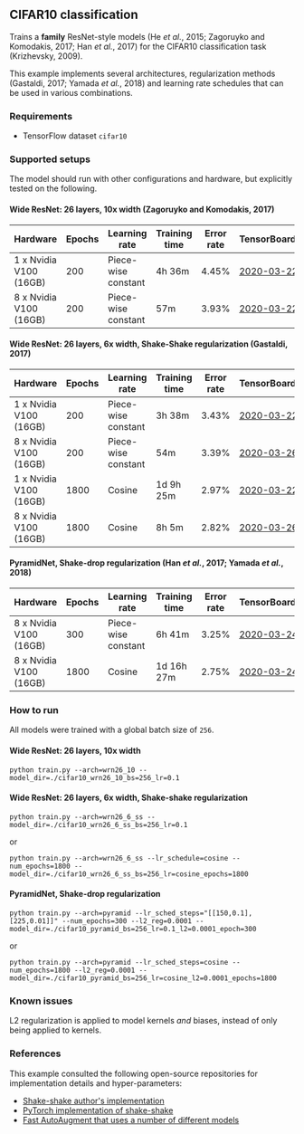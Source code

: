 ## CIFAR10 classification
Trains a **family** ResNet-style models (He *et al.*, 2015; Zagoruyko and Komodakis, 2017; Han *et al.*, 2017) for the CIFAR10 classification task (Krizhevsky, 2009).

This example implements several architectures, regularization methods (Gastaldi, 2017; Yamada *et al.*, 2018) and learning rate schedules that can be used in various combinations.

### Requirements
* TensorFlow dataset `cifar10`

### Supported setups
The model should run with other configurations and hardware, but explicitly tested on the following.

#### Wide ResNet: 26 layers, 10x width (Zagoruyko and Komodakis, 2017)
| Hardware | Epochs | Learning rate | Training time | Error rate | TensorBoard.dev |
| --- | --- | --- | --- | --- | --- |
| 1 x Nvidia V100 (16GB) | 200 | Piece-wise constant | 4h 36m | 4.45% | [2020-03-22](https://tensorboard.dev/experiment/1kE2bq9RR7WrT7Zw14fNpg/) |
| 8 x Nvidia V100 (16GB) | 200 | Piece-wise constant | 57m | 3.93% | [2020-03-22](https://tensorboard.dev/experiment/IpzU0txnR7uZnExGmk7IEA/) |

#### Wide ResNet: 26 layers, 6x width, Shake-Shake regularization (Gastaldi, 2017)
| Hardware | Epochs | Learning rate | Training time | Error rate | TensorBoard.dev |
| --- | --- | --- | --- | --- | --- |
| 1 x Nvidia V100 (16GB) | 200 | Piece-wise constant | 3h 38m | 3.43% | [2020-03-22](https://tensorboard.dev/experiment/dJc9e4k1R5mC0DPVZyYrpg/) |
| 8 x Nvidia V100 (16GB) | 200 | Piece-wise constant | 54m | 3.39% | [2020-03-26](https://tensorboard.dev/experiment/l2CPAqpnTlCjjZKbnuOomg/) |
| 1 x Nvidia V100 (16GB) | 1800 | Cosine | 1d 9h 25m | 2.97% | [2020-03-22](https://tensorboard.dev/experiment/aXyhYX2oSxKH5lIlj4Ao5g/) |
| 8 x Nvidia V100 (16GB) | 1800 | Cosine | 8h 5m | 2.82% | [2020-03-26](https://tensorboard.dev/experiment/kq303ri1RHygWxb5YrLp1Q/) |

#### PyramidNet, Shake-drop regularization (Han *et al.*, 2017; Yamada *et al.*, 2018)
| Hardware | Epochs | Learning rate | Training time | Error rate | TensorBoard.dev |
| --- | --- | --- | --- | --- | --- |
| 8 x Nvidia V100 (16GB) | 300 | Piece-wise constant | 6h 41m | 3.25% | [2020-03-24](https://tensorboard.dev/experiment/OpZLDnVjRhmJKXq62RoaUQ/) |
| 8 x Nvidia V100 (16GB) | 1800 | Cosine | 1d 16h 27m | 2.75% | [2020-03-24](https://tensorboard.dev/experiment/MNyJ2ixAROmFlVnbUxp29w/) |

### How to run
All models were trained with a global batch size of `256`.

#### Wide ResNet: 26 layers, 10x width
`python train.py --arch=wrn26_10 --model_dir=./cifar10_wrn26_10_bs=256_lr=0.1`

#### Wide ResNet: 26 layers, 6x width, Shake-shake regularization
`python train.py --arch=wrn26_6_ss --model_dir=./cifar10_wrn26_6_ss_bs=256_lr=0.1`

or

`python train.py --arch=wrn26_6_ss --lr_schedule=cosine --num_epochs=1800 --model_dir=./cifar10_wrn26_6_ss_bs=256_lr=cosine_epochs=1800`

#### PyramidNet, Shake-drop regularization
`python train.py --arch=pyramid --lr_sched_steps="[[150,0.1],[225,0.01]]" --num_epochs=300 --l2_reg=0.0001 --model_dir=./cifar10_pyramid_bs=256_lr=0.1_l2=0.0001_epoch=300`

or

`python train.py --arch=pyramid --lr_sched_steps=cosine --num_epochs=1800 --l2_reg=0.0001 --model_dir=./cifar10_pyramid_bs=256_lr=cosine_l2=0.0001_epochs=1800`

### Known issues
L2 regularization is applied to model kernels *and* biases, instead of only being applied to kernels.

### References
This example consulted the following open-source repositories for implementation details and hyper-parameters:
* [Shake-shake author's implementation](https://github.com/xgastaldi/shake-shake)
* [PyTorch implementation of shake-shake](https://github.com/owruby/shake-shake_pytorch)
* [Fast AutoAugment that uses a number of different models](https://github.com/kakaobrain/fast-autoaugment)
